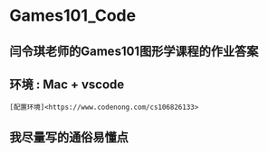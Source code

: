 # Games101_Code

## 闫令琪老师的Games101图形学课程的作业答案
## 环境 : Mac + vscode
	[配置环境]<https://www.codenong.com/cs106826133>
## 我尽量写的通俗易懂点

